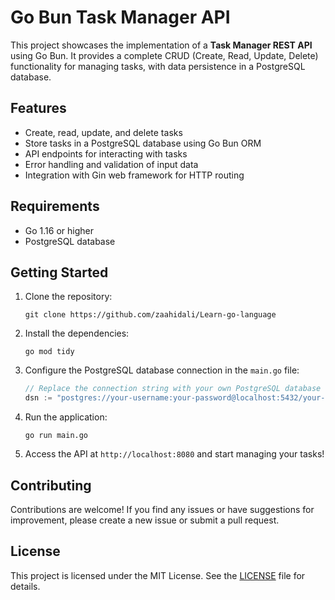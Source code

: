 # Go Bun Task Manager API

This project showcases the implementation of a **Task Manager REST API** using Go Bun. It provides a complete CRUD (Create, Read, Update, Delete) functionality for managing tasks, with data persistence in a PostgreSQL database.

## Features

- Create, read, update, and delete tasks
- Store tasks in a PostgreSQL database using Go Bun ORM
- API endpoints for interacting with tasks
- Error handling and validation of input data
- Integration with Gin web framework for HTTP routing

## Requirements

- Go 1.16 or higher
- PostgreSQL database

## Getting Started

1. Clone the repository:

   ```shell
   git clone https://github.com/zaahidali/Learn-go-language
   ```

2. Install the dependencies:

   ```shell
   go mod tidy
   ```

3. Configure the PostgreSQL database connection in the `main.go` file:

   ```go
   // Replace the connection string with your own PostgreSQL database credentials
   dsn := "postgres://your-username:your-password@localhost:5432/your-database?sslmode=disable"
   ```

4. Run the application:

   ```shell
   go run main.go
   ```

5. Access the API at `http://localhost:8080` and start managing your tasks!

## Contributing

Contributions are welcome! If you find any issues or have suggestions for improvement, please create a new issue or submit a pull request.

## License

This project is licensed under the MIT License. See the [LICENSE](LICENSE) file for details.
